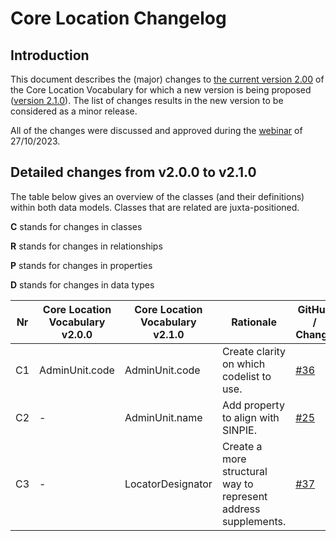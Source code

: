 # Core Location Changelog

## Introduction

This document describes the (major) changes to [the current version 2.00](https://github.com/SEMICeu/Core-Location-Vocabulary/tree/master/releases/2.00) of the Core Location Vocabulary for which a new version is being proposed ([version 2.1.0](https://semiceu.github.io/Core-Location-Vocabulary/releases/2.1.0/)). The list of changes results in the new version to be considered as a minor release.

All of the changes were discussed and approved during the [webinar](https://joinup.ec.europa.eu/collection/semic-support-centre/event/webinar-review-core-vocabularies) of 27/10/2023.

## Detailed changes from v2.0.0 to v2.1.0

The table below gives an overview of the classes (and their definitions) within both data models. Classes that are related are juxta-positioned.

**C** stands for changes in classes

**R** stands for changes in relationships

**P** stands for changes in properties

**D** stands for changes in data types

| Nr | Core Location Vocabulary v2.0.0 | Core Location Vocabulary v2.1.0 | Rationale | GitHub / Change |
| --- | --- | --- | --- | --- |
| C1 | AdminUnit.code | AdminUnit.code | Create clarity on which codelist to use. | [#36](https://github.com/SEMICeu/Core-Location-Vocabulary/issues/36) |
| C2 | - | AdminUnit.name | Add property to align with SINPIE. | [#25](https://github.com/SEMICeu/Core-Location-Vocabulary/issues/25) |
| C3 | - | LocatorDesignator | Create a more structural way to represent address supplements. | [#37](https://github.com/SEMICeu/Core-Location-Vocabulary/issues/37) |
